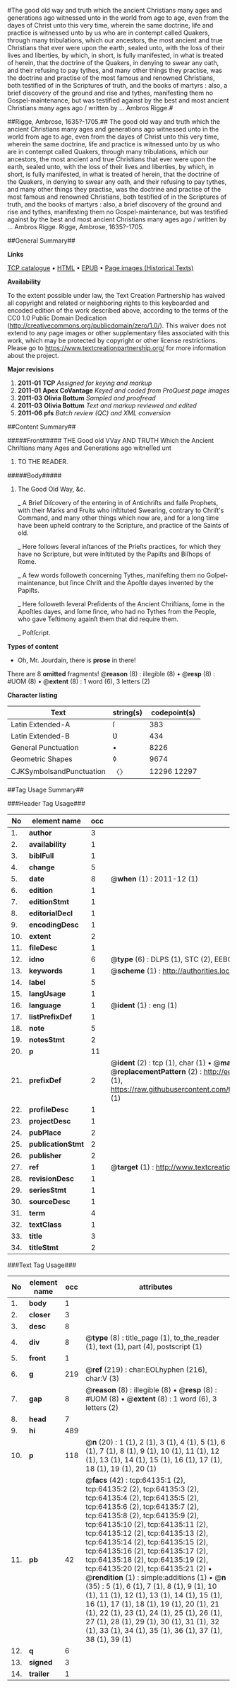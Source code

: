 #The good old way and truth which the ancient Christians many ages and generations ago witnessed unto in the world from age to age, even from the dayes of Christ unto this very time, wherein the same doctrine, life and practice is witnessed unto by us who are in contempt called Quakers, through many tribulations, which our ancestors, the most ancient and true Christians that ever were upon the earth, sealed unto, with the loss of their lives and liberties, by which, in short, is fully manifested, in what is treated of herein, that the doctrine of the Quakers, in denying to swear any oath, and their refusing to pay tythes, and many other things they practise, was the doctrine and practise of the most famous and renowned Christians, both testified of in the Scriptures of truth, and the books of martyrs : also, a brief discovery of the ground and rise and tythes, manifesting them no Gospel-maintenance, but was testified against by the best and most ancient Christians many ages ago / written by ... Ambros Rigge.#

##Rigge, Ambrose, 1635?-1705.##
The good old way and truth which the ancient Christians many ages and generations ago witnessed unto in the world from age to age, even from the dayes of Christ unto this very time, wherein the same doctrine, life and practice is witnessed unto by us who are in contempt called Quakers, through many tribulations, which our ancestors, the most ancient and true Christians that ever were upon the earth, sealed unto, with the loss of their lives and liberties, by which, in short, is fully manifested, in what is treated of herein, that the doctrine of the Quakers, in denying to swear any oath, and their refusing to pay tythes, and many other things they practise, was the doctrine and practise of the most famous and renowned Christians, both testified of in the Scriptures of truth, and the books of martyrs : also, a brief discovery of the ground and rise and tythes, manifesting them no Gospel-maintenance, but was testified against by the best and most ancient Christians many ages ago / written by ... Ambros Rigge.
Rigge, Ambrose, 1635?-1705.

##General Summary##

**Links**

[TCP catalogue](http://www.ota.ox.ac.uk/tcp/)  • 
[HTML](http://tei.it.ox.ac.uk/tcp/Texts-HTML/free/A57/A57303.html)  • 
[EPUB](http://tei.it.ox.ac.uk/tcp/Texts-EPUB/free/A57/A57303.epub) • 
[Page images (Historical Texts)](https://historicaltexts.jisc.ac.uk/eebo-12599599e)

**Availability**

To the extent possible under law, the Text Creation Partnership has waived all copyright and related or neighboring rights to this keyboarded and encoded edition of the work described above, according to the terms of the CC0 1.0 Public Domain Dedication (http://creativecommons.org/publicdomain/zero/1.0/). This waiver does not extend to any page images or other supplementary files associated with this work, which may be protected by copyright or other license restrictions. Please go to https://www.textcreationpartnership.org/ for more information about the project.

**Major revisions**

1. __2011-01__ __TCP__ *Assigned for keying and markup*
1. __2011-01__ __Apex CoVantage__ *Keyed and coded from ProQuest page images*
1. __2011-03__ __Olivia Bottum__ *Sampled and proofread*
1. __2011-03__ __Olivia Bottum__ *Text and markup reviewed and edited*
1. __2011-06__ __pfs__ *Batch review (QC) and XML conversion*

##Content Summary##

#####Front#####
THE Good old VVay AND TRUTH Which the Ancient Chriſtians many Ages and Generations ago witneſſed unt
1. TO THE READER.

#####Body#####

1. The Good Old Way, &c.

    _ A Brief Diſcovery of the entering in of Antichriſts and falſe Prophets, with their Marks and Fruits who inſtituted Swearing, contrary to Chriſt's Command, and many other things which now are, and for a long time have been upheld contrary to the Scripture, and practice of the Saints of old.

    _ Here follows ſeveral inſtances of the Prieſts practices, for which they have no Scripture, but were inſtituted by the Papiſts and Biſhops of Rome.

    _ A few words followeth concerning Tythes, manifeſting them no Goſpel-maintenance, but ſince Chriſt and the Apoſtle dayes invented by the Papiſts.

    _ Here followeth ſeveral Preſidents of the Ancient Chriſtians, ſome in the Apoſtles dayes, and ſome ſince, who had no Tythes from the People, who gave Teſtimony againſt them that did require them.

    _ Poſtſcript.

**Types of content**

  * Oh, Mr. Jourdain, there is **prose** in there!

There are 8 **omitted** fragments! 
 @__reason__ (8) : illegible (8)  •  @__resp__ (8) : #UOM (8)  •  @__extent__ (8) : 1 word (6), 3 letters (2)

**Character listing**


|Text|string(s)|codepoint(s)|
|---|---|---|
|Latin Extended-A|ſ|383|
|Latin Extended-B|Ʋ|434|
|General Punctuation|•|8226|
|Geometric Shapes|◊|9674|
|CJKSymbolsandPunctuation|〈〉|12296 12297|

##Tag Usage Summary##

###Header Tag Usage###

|No|element name|occ|attributes|
|---|---|---|---|
|1.|__author__|3||
|2.|__availability__|1||
|3.|__biblFull__|1||
|4.|__change__|5||
|5.|__date__|8| @__when__ (1) : 2011-12 (1)|
|6.|__edition__|1||
|7.|__editionStmt__|1||
|8.|__editorialDecl__|1||
|9.|__encodingDesc__|1||
|10.|__extent__|2||
|11.|__fileDesc__|1||
|12.|__idno__|6| @__type__ (6) : DLPS (1), STC (2), EEBO-CITATION (1), OCLC (1), VID (1)|
|13.|__keywords__|1| @__scheme__ (1) : http://authorities.loc.gov/ (1)|
|14.|__label__|5||
|15.|__langUsage__|1||
|16.|__language__|1| @__ident__ (1) : eng (1)|
|17.|__listPrefixDef__|1||
|18.|__note__|5||
|19.|__notesStmt__|2||
|20.|__p__|11||
|21.|__prefixDef__|2| @__ident__ (2) : tcp (1), char (1)  •  @__matchPattern__ (2) : ([0-9\-]+):([0-9IVX]+) (1), (.+) (1)  •  @__replacementPattern__ (2) : http://eebo.chadwyck.com/downloadtiff?vid=$1&page=$2 (1), https://raw.githubusercontent.com/textcreationpartnership/Texts/master/tcpchars.xml#$1 (1)|
|22.|__profileDesc__|1||
|23.|__projectDesc__|1||
|24.|__pubPlace__|2||
|25.|__publicationStmt__|2||
|26.|__publisher__|2||
|27.|__ref__|1| @__target__ (1) : http://www.textcreationpartnership.org/docs/. (1)|
|28.|__revisionDesc__|1||
|29.|__seriesStmt__|1||
|30.|__sourceDesc__|1||
|31.|__term__|4||
|32.|__textClass__|1||
|33.|__title__|3||
|34.|__titleStmt__|2||


###Text Tag Usage###

|No|element name|occ|attributes|
|---|---|---|---|
|1.|__body__|1||
|2.|__closer__|3||
|3.|__desc__|8||
|4.|__div__|8| @__type__ (8) : title_page (1), to_the_reader (1), text (1), part (4), postscript (1)|
|5.|__front__|1||
|6.|__g__|219| @__ref__ (219) : char:EOLhyphen (216), char:V (3)|
|7.|__gap__|8| @__reason__ (8) : illegible (8)  •  @__resp__ (8) : #UOM (8)  •  @__extent__ (8) : 1 word (6), 3 letters (2)|
|8.|__head__|7||
|9.|__hi__|489||
|10.|__p__|118| @__n__ (20) : 1 (1), 2 (1), 3 (1), 4 (1), 5 (1), 6 (1), 7 (1), 8 (1), 9 (1), 10 (1), 11 (1), 12 (1), 13 (1), 14 (1), 15 (1), 16 (1), 17 (1), 18 (1), 19 (1), 20 (1)|
|11.|__pb__|42| @__facs__ (42) : tcp:64135:1 (2), tcp:64135:2 (2), tcp:64135:3 (2), tcp:64135:4 (2), tcp:64135:5 (2), tcp:64135:6 (2), tcp:64135:7 (2), tcp:64135:8 (2), tcp:64135:9 (2), tcp:64135:10 (2), tcp:64135:11 (2), tcp:64135:12 (2), tcp:64135:13 (2), tcp:64135:14 (2), tcp:64135:15 (2), tcp:64135:16 (2), tcp:64135:17 (2), tcp:64135:18 (2), tcp:64135:19 (2), tcp:64135:20 (2), tcp:64135:21 (2)  •  @__rendition__ (1) : simple:additions (1)  •  @__n__ (35) : 5 (1), 6 (1), 7 (1), 8 (1), 9 (1), 10 (1), 11 (1), 12 (1), 13 (1), 14 (1), 15 (1), 16 (1), 17 (1), 18 (1), 19 (1), 20 (1), 21 (1), 22 (1), 23 (1), 24 (1), 25 (1), 26 (1), 27 (1), 28 (1), 29 (1), 30 (1), 31 (1), 32 (1), 33 (1), 34 (1), 35 (1), 36 (1), 37 (1), 38 (1), 39 (1)|
|12.|__q__|6||
|13.|__signed__|3||
|14.|__trailer__|1||
